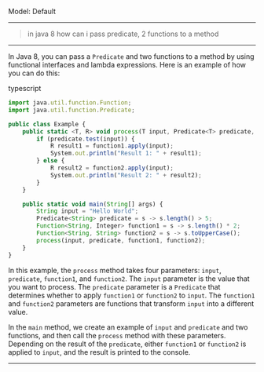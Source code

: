Model: Default

---

> in java 8 how can i pass predicate, 2 functions to a method

---

In Java 8, you can pass a `Predicate` and two functions to a method by using functional interfaces and lambda expressions. Here is an example of how you can do this:

typescript

```typescript
import java.util.function.Function;
import java.util.function.Predicate;

public class Example {
    public static <T, R> void process(T input, Predicate<T> predicate, Function<T, R> function1, Function<T, R> function2) {
        if (predicate.test(input)) {
            R result1 = function1.apply(input);
            System.out.println("Result 1: " + result1);
        } else {
            R result2 = function2.apply(input);
            System.out.println("Result 2: " + result2);
        }
    }

    public static void main(String[] args) {
        String input = "Hello World";
        Predicate<String> predicate = s -> s.length() > 5;
        Function<String, Integer> function1 = s -> s.length() * 2;
        Function<String, String> function2 = s -> s.toUpperCase();
        process(input, predicate, function1, function2);
    }
}
```

In this example, the `process` method takes four parameters: `input`, `predicate`, `function1`, and `function2`. The `input` parameter is the value that you want to process. The `predicate` parameter is a `Predicate` that determines whether to apply `function1` or `function2` to `input`. The `function1` and `function2` parameters are functions that transform `input` into a different value.

In the `main` method, we create an example of `input` and `predicate` and two functions, and then call the `process` method with these parameters. Depending on the result of the `predicate`, either `function1` or `function2` is applied to `input`, and the result is printed to the console.

---